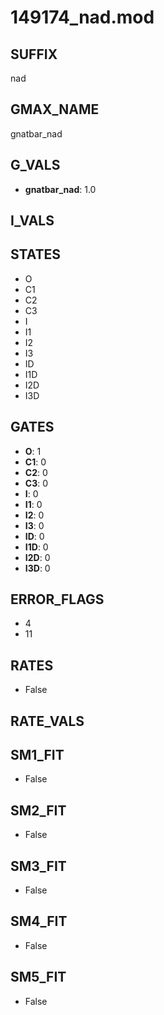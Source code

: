 # 149174_nad.mod

## SUFFIX

nad

## GMAX_NAME

gnatbar_nad

## G_VALS

- **gnatbar_nad**: 1.0

## I_VALS


## STATES

- O
- C1
- C2
- C3
- I
- I1
- I2
- I3
- ID
- I1D
- I2D
- I3D

## GATES

- **O**: 1
- **C1**: 0
- **C2**: 0
- **C3**: 0
- **I**: 0
- **I1**: 0
- **I2**: 0
- **I3**: 0
- **ID**: 0
- **I1D**: 0
- **I2D**: 0
- **I3D**: 0

## ERROR_FLAGS

- 4
- 11

## RATES

- False

## RATE_VALS


## SM1_FIT

- False

## SM2_FIT

- False

## SM3_FIT

- False

## SM4_FIT

- False

## SM5_FIT

- False

